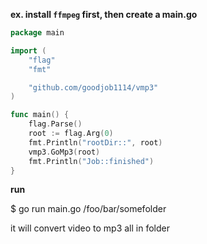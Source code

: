 **ex. install `ffmpeg` first, then create a main.go**
```go
package main

import (
	"flag"
	"fmt"

	"github.com/goodjob1114/vmp3"
)

func main() {
	flag.Parse()
	root := flag.Arg(0)
	fmt.Println("rootDir::", root)
	vmp3.GoMp3(root)
	fmt.Println("Job::finished")
}

```
**run**

$ go run main.go /foo/bar/somefolder

it will convert video to mp3 all in folder
